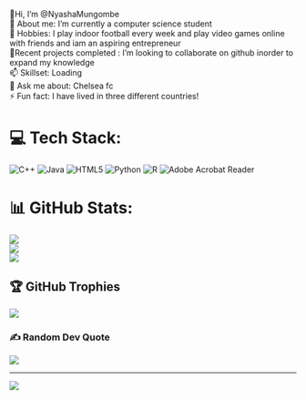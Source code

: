 
👋Hi, I’m @NyashaMungombe<br>👀 About me: I’m currently a computer science student<br>🌱 Hobbies: I play indoor football every week and play video games online with friends and iam an aspiring entrepreneur<br>💞️Recent projects completed : I’m looking to collaborate on github inorder to expand my knowledge<br>📫 Skillset: Loading<br>💬 Ask me about: Chelsea fc<br>⚡ Fun fact: I have lived in three different countries!


# 💻 Tech Stack:
![C++](https://img.shields.io/badge/c++-%2300599C.svg?style=for-the-badge&logo=c%2B%2B&logoColor=white) ![Java](https://img.shields.io/badge/java-%23ED8B00.svg?style=for-the-badge&logo=openjdk&logoColor=white) ![HTML5](https://img.shields.io/badge/html5-%23E34F26.svg?style=for-the-badge&logo=html5&logoColor=white) ![Python](https://img.shields.io/badge/python-3670A0?style=for-the-badge&logo=python&logoColor=ffdd54) ![R](https://img.shields.io/badge/r-%23276DC3.svg?style=for-the-badge&logo=r&logoColor=white) ![Adobe Acrobat Reader](https://img.shields.io/badge/Adobe%20Acrobat%20Reader-EC1C24.svg?style=for-the-badge&logo=Adobe%20Acrobat%20Reader&logoColor=white)
# 📊 GitHub Stats:
![](https://github-readme-stats.vercel.app/api?username=NyashaMungombe&theme=dark&hide_border=false&include_all_commits=true&count_private=true)<br/>
![](https://github-readme-streak-stats.herokuapp.com/?user=NyashaMungombe&theme=dark&hide_border=false)<br/>
![](https://github-readme-stats.vercel.app/api/top-langs/?username=NyashaMungombe&theme=dark&hide_border=false&include_all_commits=true&count_private=true&layout=compact)

## 🏆 GitHub Trophies
![](https://github-profile-trophy.vercel.app/?username=NyashaMungombe&theme=radical&no-frame=false&no-bg=false&margin-w=4)

### ✍️ Random Dev Quote
![](https://quotes-github-readme.vercel.app/api?type=vetical&theme=radical)

---
[![](https://visitcount.itsvg.in/api?id=NyashaMungombe&icon=0&color=0)](https://visitcount.itsvg.in)

<!-- Proudly created with GPRM ( https://gprm.itsvg.in ) -->
